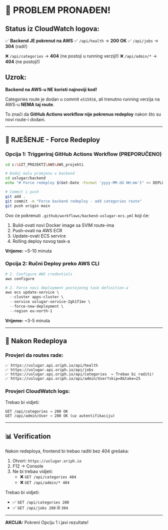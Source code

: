 # 🚨 PROBLEM PRONAĐEN!

## Status iz CloudWatch logova:

✅ **Backend JE pokrenut na AWS**
✅ `/api/health` → **200 OK**
✅ `/api/jobs` → **304** (radi!)

❌ `/api/categories` → **404** (ne postoji u running verziji!)
❌ `/api/admin/*` → **404** (ne postoji!)

## Uzrok:

**Backend na AWS-u NE koristi najnoviji kod!**

Categories route je dodan u commit `e515916`, ali trenutno running verzija na AWS-u **NEMA taj route**.

To znači da **GitHub Actions workflow nije pokrenuo redeploy** nakon što su novi route-i dodani.

---

## 🔧 RJEŠENJE - Force Redeploy

### Opcija 1: Triggeriraj GitHub Actions Workflow (PREPORUČENO)

```bash
cd c:\GIT_PROJEKTI\AWS\AWS_projekti

# Dodaj malu promjenu u backend
cd uslugar/backend
echo "# Force redeploy $(Get-Date -Format 'yyyy-MM-dd HH:mm')" >> DEPLOY_LOG.txt

# Commit i push
git add .
git commit -m "Force backend redeploy - add categories route"
git push origin main
```

Ovo će pokrenuti `.github/workflows/backend-uslugar-ecs.yml` koji će:
1. Build-ovati novi Docker image sa SVIM route-ima
2. Push-ovati na AWS ECR
3. Update-ovati ECS service
4. Rolling deploy novog task-a

**Vrijeme:** ~5-10 minuta

### Opcija 2: Ručni Deploy preko AWS CLI

```powershell
# 1. Configure AWS credentials
aws configure

# 2. Force novi deployment postojećeg task definition-a
aws ecs update-service \
  --cluster apps-cluster \
  --service uslugar-service-2gk1f1mv \
  --force-new-deployment \
  --region eu-north-1
```

**Vrijeme:** ~3-5 minuta

---

## 🎯 Nakon Redeploya

### Provjeri da routes rade:

```
✅ https://uslugar.api.oriph.io/api/health
✅ https://uslugar.api.oriph.io/api/jobs
✅ https://uslugar.api.oriph.io/api/categories  ← Trebao bi raditi!
✅ https://uslugar.api.oriph.io/api/admin/User?skip=0&take=25
```

### Provjeri CloudWatch logs:

Trebao bi vidjeti:
```
GET /api/categories → 200 OK
GET /api/admin/User → 200 OK (uz autentifikaciju)
```

---

## 📊 Verification

Nakon redeploya, frontend bi trebao raditi bez 404 grešaka:

1. Otvori: `https://uslugar.oriph.io`
2. F12 → Console
3. Ne bi trebao vidjeti:
   - ❌ `GET /api/categories 404`
   - ❌ `GET /api/admin/* 404`

Trebao bi vidjeti:
   - ✅ `GET /api/categories 200`
   - ✅ `GET /api/jobs 200` ili `304`

---

**AKCIJA:** Pokreni Opciju 1 i javi rezultate!

